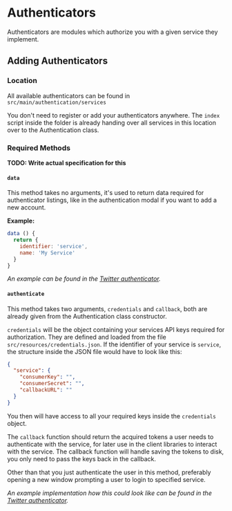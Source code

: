 # Authenticators

Authenticators are modules which authorize you with a given service they implement.

## Adding Authenticators

### Location

All available authenticators can be found in `src/main/authentication/services`

You don't need to register or add your authenticators anywhere. The `index` script inside the folder is
already handing over all services in this location over to the Authentication class.

### Required Methods

**TODO: Write actual specification for this**

#### `data`

This method takes no arguments, it's used to return data required for authenticator listings, like in the authentication modal if you want
to add a new account.

**Example:**

```js
data () {
  return {
    identifier: 'service',
    name: 'My Service'
  }
}
```

_An example can be found in the [Twitter authenticator](https://github.com/surfbirdapp/surfbird/blob/master/src/main/authentication/services/twitter.js#L9-L14)._

#### `authenticate`

This method takes two arguments, `credentials` and `callback`, both are already given from the Authentication class constructor.

`credentials` will be the object containing your services API keys required for authorization. They are defined and loaded from the file
`src/resources/credentials.json`. If the identifier of your service is `service`, the structure inside the JSON file would have to look like this:

```json
{
  "service": {
    "consumerKey": "",
    "consumerSecret": "",
    "callbackURL": ""
  }
}
```

You then will have access to all your required keys inside the `credentials` object.

The `callback` function should return the acquired tokens a user needs to authenticate with the service, for later use in the client libraries
to interact with the service. The callback function will handle saving the tokens to disk, you only need to pass the keys back in the callback.

Other than that you just authenticate the user in this method, preferably opening a new window prompting a user to login to specified service.

_An example implementation how this could look like can be found in the [Twitter authenticator](https://github.com/surfbirdapp/surfbird/blob/master/src/main/authentication/services/twitter.js#L16-L98)._